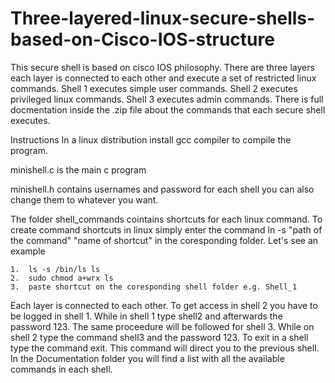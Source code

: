 # Three-layered-linux-secure-shells-based-on-Cisco-IOS-structure
This secure shell is based on cisco IOS philosophy. There are three layers each layer is connected to each other and execute a set of restricted linux commands. Shell 1 executes simple user commands. Shell 2 executes privileged linux commands. Shell 3 executes admin commands. There is full docmentation inside the .zip file about the commands that each secure shell executes.

 Instructions
In a linux distribution install gcc compiler to compile the program. 

minishell.c is the main c program 

minishell.h contains usernames and password for each shell you can also change them to whatever you want.

The folder shell_commands cointains shortcuts for each linux command. To create command shortcuts in linux
simply enter the command ln -s "path of the command" "name of shortcut" in the coresponding folder.
Let's see an example

	1. 	ls -s /bin/ls ls
	2.	sudo chmod a+wrx ls
	3.	paste shortcut on the coresponding shell folder e.g. Shell_1

Each layer is connected to each other. To get access in shell 2 you have to be logged in shell 1.
While in shell 1 type shell2 and afterwards the password 123. The same proceedure will be followed 
for shell 3. While on shell 2 type the command shell3 and the password 123. To exit in a shell type
the command exit. This command will direct you to the previous shell.
In the Documentation folder you will find a list with all the available commands in each shell. 

